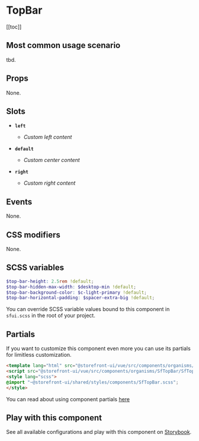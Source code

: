 # TopBar

<!-- No Component description -->


[[toc]]


## Most common usage scenario

tbd.


## Props

None.


## Slots

- **`left`**
  - _Custom left content_

- **`default`**
  - _Custom center content_

- **`right`**
  - _Custom right content_


## Events

None.


## CSS modifiers

None.


## SCSS variables

```scss
$top-bar-height: 2.5rem !default;
$top-bar-hidden-max-width: $desktop-min !default;
$top-bar-background-color: $c-light-primary !default;
$top-bar-horizontal-padding: $spacer-extra-big !default;
```

You can override SCSS variable values bound to this component in `sfui.scss` in the root of your project.


## Partials

If you want to customize this component even more you can use its partials for limitless customization.

```html
<template lang="html" src="@storefront-ui/vue/src/components/organisms/SfTopBar/SfTopBar.html"></template>
<script src="@storefront-ui/vue/src/components/organisms/SfTopBar/SfTopBar.js"></script>
<style lang="scss">
@import "~@storefront-ui/shared/styles/components/SfTopBar.scss";
</style>
```

You can read about using component partials [here](docs.storefrontui.io/customization)


## Play with this component

See all available configurations and play with this component on <a href="https://storybook.storefrontui.io/?path=/story/">Storybook</a>.
